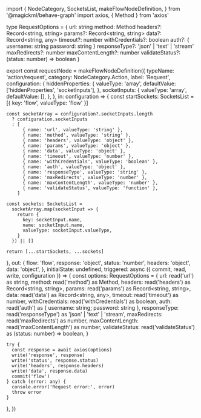 import {
NodeCategory,
SocketsList,
makeFlowNodeDefinition,
} from '@magickml/behave-graph'
import axios, { Method } from 'axios'

type RequestOptions = {
url: string
method: Method
headers?: Record<string, string>
params?: Record<string, string>
data?: Record<string, any>
timeout?: number
withCredentials?: boolean
auth?: {
username: string
password: string
}
responseType?: 'json' | 'text' | 'stream'
maxRedirects?: number
maxContentLength?: number
validateStatus?: (status: number) => boolean
}

export const requestNode = makeFlowNodeDefinition({
typeName: 'action/request',
category: NodeCategory.Action,
label: 'Request',
configuration: {
hiddenProperties: {
valueType: 'array',
defaultValue: ['hiddenProperties', 'socketInputs'],
},
socketInputs: {
valueType: 'array',
defaultValue: [],
},
},
in: configuration => {
const startSockets: SocketsList = [{ key: 'flow', valueType: 'flow' }]

    const socketArray = configuration?.socketInputs.length
      ? configuration.socketInputs
      : [
          { name: 'url', valueType: 'string' },
          { name: 'method', valueType: 'string' },
          { name: 'headers', valueType: 'object' },
          { name: 'params', valueType: 'object' },
          { name: 'data', valueType: 'object' },
          { name: 'timeout', valueType: 'number' },
          { name: 'withCredentials', valueType: 'boolean' },
          { name: 'auth', valueType: 'object' },
          { name: 'responseType', valueType: 'string' },
          { name: 'maxRedirects', valueType: 'number' },
          { name: 'maxContentLength', valueType: 'number' },
          { name: 'validateStatus', valueType: 'function' },
        ]

    const sockets: SocketsList =
      socketArray.map(socketInput => {
        return {
          key: socketInput.name,
          name: socketInput.name,
          valueType: socketInput.valueType,
        }
      }) || []

    return [...startSockets, ...sockets]

},
out: {
flow: 'flow',
response: 'object',
status: 'number',
headers: 'object',
data: 'object',
},
initialState: undefined,
triggered: async ({ commit, read, write, configuration }) => {
const options: RequestOptions = {
url: read('url') as string,
method: read('method') as Method,
headers: read('headers') as Record<string, string>,
params: read('params') as Record<string, string>,
data: read('data') as Record<string, any>,
timeout: read('timeout') as number,
withCredentials: read('withCredentials') as boolean,
auth: read('auth') as { username: string; password: string },
responseType: read('responseType') as 'json' | 'text' | 'stream',
maxRedirects: read('maxRedirects') as number,
maxContentLength: read('maxContentLength') as number,
validateStatus: read('validateStatus') as (status: number) => boolean,
}

    try {
      const response = await axios(options)
      write('response', response)
      write('status', response.status)
      write('headers', response.headers)
      write('data', response.data)
      commit('flow')
    } catch (error: any) {
      console.error('Request error:', error)
      throw error
    }

},
})
